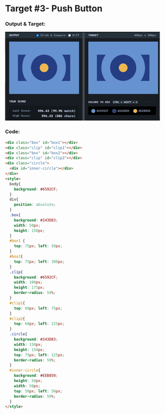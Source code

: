 # Target #3- Push Button

### Output & Target:

<img src="https://raw.githubusercontent.com/devvanu/hosted-assets/main/css-battles/target3-Push-button.JPG" width="600">

### Code:

```HTML
<div class="box" id="box1"></div>
<div class="clip" id="clip1"></div>
<div class="box" id="box2"></div>
<div class="clip" id="clip2"></div>
<div class="circle">
  <div id="inner-circle"></div>
</div>
<style>
  body{
    background: #6592CF;
  }
  div{
    position: absolute;
  }
  .box{
    background: #243D83;
    width: 50px;
    height: 150px;
  }
  #box1 {
    top: 75px; left: 50px;
  }
  #box2{
    top: 75px; left: 300px;
  }
  .clip{
    background: #6592CF;
    width: 100px;
    height: 175px;
    border-radius: 50%;
  }
  #clip1{
    top: 60px; left: 75px;
  }
  #clip2{
    top: 60px; left: 225px;
  }
  .circle{
    background: #243D83;
    width: 150px;
    height: 150px;
    top: 75px; left: 125px;
    border-radius: 50%;
  }
  #inner-circle{
    background: #EEB850;
    height: 50px;
    width: 50px;
    top: 50px; left: 50px;
    border-radius: 50%;
  }
</style>
```

